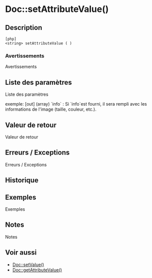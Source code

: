 # Doc::setAttributeValue() 

<div class="short-description">

</div>
<!--
<div class="applicability">
Obsolète depuis #.#.#
</div>
-->

## Description 

    [php]
    <string> setAttributeValue ( )



### Avertissements 

<span class="fixme template">Avertissements</span>

## Liste des paramètres 

<span class="fixme template">Liste des paramètres</span>

<div class="fixme template">
exemple:  
[out] (array) `info`
:   Si `info`est fourni, il sera rempli avec les informations de l'image (taille, couleur, etc.).
</div>

## Valeur de retour 

<span class="fixme template">Valeur de retour</span>

## Erreurs / Exceptions 

<span class="fixme template">Erreurs / Exceptions</span>

## Historique 



## Exemples 

<span class="fixme template">Exemples</span>

## Notes 

<span class="fixme template">Notes</span>

## Voir aussi 

*   [Doc::setValue()][docsetvalue]
*   [Doc::getAttributeValue()][docgetattrvalue]

<!-- links -->
[docgetattrvalue]:  #core-ref:e4a8d6ff-7229-4105-81c4-94773ac24dfd}
[docgetrawvalue]:   #core-ref:f779391c-ee61-4c3a-8976-6b74f83ecc8f}
[docgetoldvalue]:   #core-ref:dccf7c64-8f4f-4c4a-8d0d-79b21b924848}
[docsetvalue]:       #core-ref:febc397f-e629-4d47-955d-27cab8f4ed2f}

